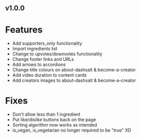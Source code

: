 v1.0.0
---

# Features

- Add supporters_only functionality
- Import ingredients list
- Change to upvotes/downvotes functionality
- Change footer links and URLs
- Add arrows to accordions
- Change title colours on about-dashsalt & become-a-creator
- Add video duration to content cards
- Add creators images to about-dashsalt & become-a-creator

# Fixes

- Don't allow less than 1 ingredient
- Put like/dislike buttons back on the page
- Sorting algorithm now works as intended
- is_vegan, is_vegetarian no longer required to be "true" XD
